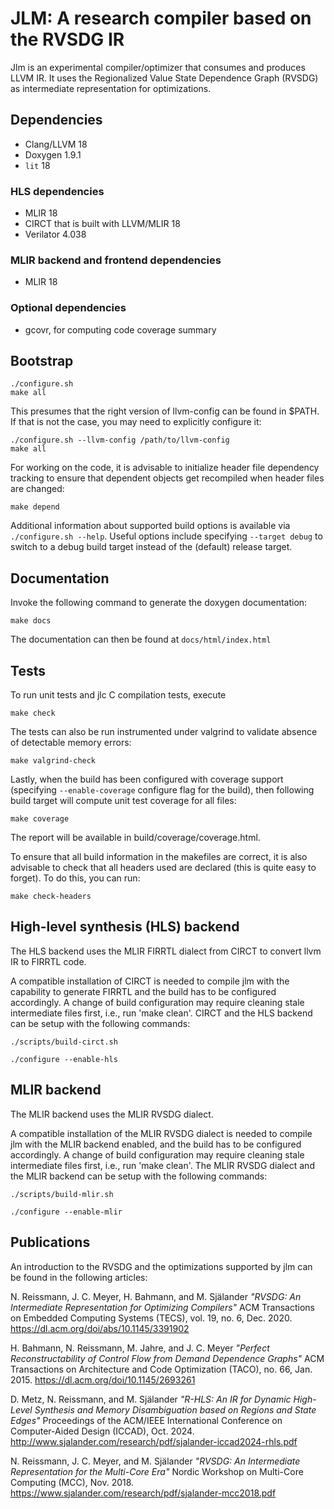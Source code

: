 # JLM: A research compiler based on the RVSDG IR

Jlm is an experimental compiler/optimizer that consumes and produces LLVM IR. It uses the
Regionalized Value State Dependence Graph (RVSDG) as intermediate representation for optimizations.

## Dependencies
* Clang/LLVM 18
* Doxygen 1.9.1
* `lit` 18

### HLS dependencies
* MLIR 18
* CIRCT that is built with LLVM/MLIR 18
* Verilator 4.038

### MLIR backend and frontend dependencies
* MLIR 18

### Optional dependencies
* gcovr, for computing code coverage summary

## Bootstrap
```
./configure.sh
make all
```

This presumes that the right version of llvm-config can be found in $PATH.
If that is not the case, you may need to explicitly configure it:

```
./configure.sh --llvm-config /path/to/llvm-config
make all
```

For working on the code, it is advisable to initialize header file
dependency tracking to ensure that dependent objects get recompiled when
header files are changed:

```
make depend
```

Additional information about supported build options is available via
`./configure.sh --help`. Useful options include specifying
`--target debug` to switch to a debug build target instead of the (default)
release target.

## Documentation
Invoke the following command to generate the doxygen documentation:
```
make docs
```
The documentation can then be found at `docs/html/index.html`

## Tests
To run unit tests and jlc C compilation tests, execute
```
make check
```

The tests can also be run instrumented under valgrind to validate absence
of detectable memory errors:
```
make valgrind-check
```

Lastly, when the build has been configured with coverage support (specifying
`--enable-coverage` configure flag for the build), then following build target
will compute unit test coverage for all files:
```
make coverage
```
The report will be available in build/coverage/coverage.html.

To ensure that all build information in the makefiles are correct, it is also
advisable to check that all headers used are declared (this is quite easy
to forget). To do this, you can run:
```
make check-headers
```

## High-level synthesis (HLS) backend
The HLS backend uses the MLIR FIRRTL dialect from CIRCT to convert llvm IR to FIRRTL code.

A compatible installation of CIRCT is needed to compile jlm with the capability to generate FIRRTL
and the build has to be configured accordingly. A change of build configuration may require cleaning
stale intermediate files first, i.e., run 'make clean'.
CIRCT and the HLS backend can be setup with the following commands:
```
./scripts/build-circt.sh

./configure --enable-hls
```

## MLIR backend
The MLIR backend uses the MLIR RVSDG dialect.

A compatible installation of the MLIR RVSDG dialect is needed to compile jlm with the MLIR backend
enabled, and the build has to be configured accordingly. A change of build configuration may require
cleaning stale intermediate files first, i.e., run 'make clean'.
The MLIR RVSDG dialect and the MLIR backend can be setup with the following commands:
```
./scripts/build-mlir.sh

./configure --enable-mlir
```

## Publications
An introduction to the RVSDG and the optimizations supported by jlm can be found in the
following articles:

N. Reissmann, J. C. Meyer, H. Bahmann, and M. Själander
*"RVSDG: An Intermediate Representation for Optimizing Compilers"*
ACM Transactions on Embedded Computing Systems (TECS), vol. 19, no. 6, Dec. 2020.
https://dl.acm.org/doi/abs/10.1145/3391902

H. Bahmann, N. Reissmann, M. Jahre, and J. C. Meyer
*"Perfect Reconstructability of Control Flow from Demand Dependence Graphs"*
ACM Transactions on Architecture and Code Optimization (TACO), no. 66, Jan. 2015.
https://dl.acm.org/doi/10.1145/2693261

D. Metz, N. Reissmann, and M. Själander
*"R-HLS: An IR for Dynamic High-Level Synthesis and Memory Disambiguation based on Regions and State Edges"*
Proceedings of the ACM/IEEE International Conference on Computer-Aided Design (ICCAD), Oct. 2024.
http://www.sjalander.com/research/pdf/sjalander-iccad2024-rhls.pdf

N. Reissmann, J. C. Meyer, and M. Själander
*"RVSDG: An Intermediate Representation for the Multi-Core Era"*
Nordic Workshop on Multi-Core Computing (MCC), Nov. 2018.
https://www.sjalander.com/research/pdf/sjalander-mcc2018.pdf
